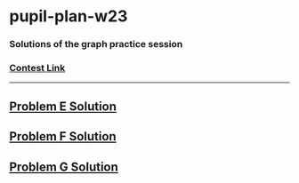 # pupil-plan-w23

### Solutions of the graph practice session
### [Contest Link](https://codeforces.com/group/YoLZlejz7x/contest/442973)
 ---
 ##  [Problem E Solution](https://github.com/YehiaFarghaly/pupil-plan-w23/blob/main/E.%20Mr.%20Kitayuta's%20Colorful%20Graph.java)
 ##  [Problem F Solution](https://github.com/YehiaFarghaly/pupil-plan-w23/blob/main/F.%20Kefa%20and%20Park.java)
 ##  [Problem G Solution](https://github.com/YehiaFarghaly/pupil-plan-w23/blob/main/G.Coach.java)

